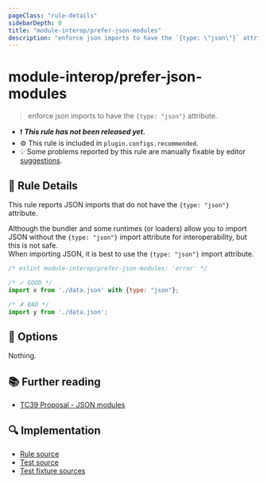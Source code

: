 ```yaml
---
pageClass: "rule-details"
sidebarDepth: 0
title: "module-interop/prefer-json-modules"
description: "enforce json imports to have the `{type: \"json\"}` attribute."
---
```


# module-interop/prefer-json-modules

> enforce json imports to have the `{type: "json"}` attribute.

- ❗ <badge text="This rule has not been released yet." vertical="middle" type="error"> **_This rule has not been released yet._** </badge>
- ⚙️ This rule is included in `plugin.configs.recommended`.
- 💡 Some problems reported by this rule are manually fixable by editor [suggestions](https://eslint.org/docs/developer-guide/working-with-rules#providing-suggestions).

## 📖 Rule Details

This rule reports JSON imports that do not have the `{type: "json"}` attribute.

Although the bundler and some runtimes (or loaders) allow you to import JSON without the `{type: "json"}` import attribute for interoperability, but this is not safe.\
When importing JSON, it is best to use the `{type: "json"}` import attribute.

<!-- eslint-skip -->

```js
/* eslint module-interop/prefer-json-modules: 'error' */

/* ✓ GOOD */
import x from './data.json' with {type: "json"};

/* ✗ BAD */
import y from './data.json';
```

## 🔧 Options

Nothing.

## 📚 Further reading

- [TC39 Proposal - JSON modules]

[TC39 Proposal - JSON modules]: https://github.com/tc39/proposal-json-modules

## 🔍 Implementation

- [Rule source](https://github.com/ota-meshi/eslint-plugin-module-interop/blob/main/src/rules/prefer-json-modules.ts)
- [Test source](https://github.com/ota-meshi/eslint-plugin-module-interop/blob/main/tests/src/rules/prefer-json-modules.ts)
- [Test fixture sources](https://github.com/ota-meshi/eslint-plugin-module-interop/tree/main/tests/fixtures/rules/prefer-json-modules)
